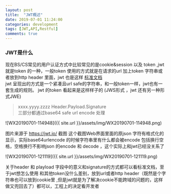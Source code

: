 ```yaml
---
layout: post
title:  "JWT概述"
date: 2019-07-01 11:24:00
categories: development
tags: [JWT,API,Restful]
comments: true
---
```

### JWT是什么 
现在BS/CS常见的用户认证方式中比较常见的是cookie&session 以及 token ,jwt就是token 的一种，一般token 使用的方式就是在请求的url 加上token 字符串或者放到http header 里面，jwt 也是这样
[标准文档](https://tools.ietf.org/html/rfc7519)  
jwt 呈现出的方式是一个紧凑且url safe的字符串，和一般token一样，jwt也有一套生成的规则。
jwt 的token 看起来是这样样子的 (JWS形式 ，jwt 还有另一种形式JWE)

> xxxx.yyyy.zzzz
> Header.Payload.Signature  
> 三部分都通过base64 safe url  encode 处理 

![WX20190701-114948]({{ site.url }}/assets/img/WX20190701-114948.png) 

图片来源于 https://jwt.io/ 截图  这个截图Web界面里面的原json 字符有格式化的显示，实际base64urlencode 的时候字符串里有什么都会被encode 包括换行空格，空格换行不影响json 的encode 和 decode  ，这个实际上和jwt已经没关系了

  ![WX20190701-121119]({{ site.url }}/assets/img/WX20190701-121119.png)

关于header 和 playload 字段中的意义和signature的方式都可以看标准文档，至于jwt想怎么使用 和其他token没什么差别，放到url或者http header（既然是个字符串也可以放到cookie里 ,但是jwt就是为了解决cookie不能跨域的问题的，这样做又兜回去了）都可以，工程上的决定看开发者